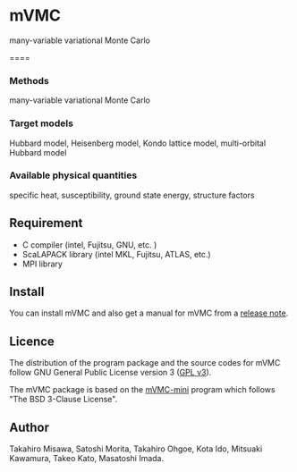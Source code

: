 # mVMC
many-variable variational Monte Carlo  

====

### Methods
many-variable variational Monte Carlo


### Target models
Hubbard model, Heisenberg model, Kondo lattice model, multi-orbital Hubbard model

### Available physical quantities
specific heat, susceptibility, ground state energy, structure factors


## Requirement
- C compiler (intel, Fujitsu, GNU, etc. ) 
- ScaLAPACK library (intel MKL, Fujitsu, ATLAS, etc.) 
- MPI library

## Install

You can install mVMC and also get a manual for mVMC from a [release note](https://github.com/issp-center-dev/mVMC/releases).


## Licence

The distribution of the program package and the source codes for mVMC follow GNU General Public License version 3 ([GPL v3](http://www.gnu.org/licenses/gpl-3.0.en.html)). 

The mVMC package is based on the [mVMC-mini](https://github.com/fiber-miniapp/mVMC-mini) program which follows "The BSD 3-Clause License".

## Author
Takahiro Misawa, Satoshi Morita, Takahiro Ohgoe, Kota Ido,  Mitsuaki Kawamura, Takeo Kato, Masatoshi Imada.